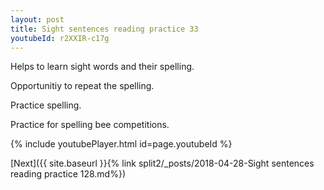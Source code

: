 ```yaml
---
layout: post
title: Sight sentences reading practice 33
youtubeId: r2XXIR-c17g
---
```

 
 
Helps to learn sight words and their spelling.

Opportunitiy to repeat the spelling. 

Practice spelling. 
 
Practice for spelling bee competitions. 
 
{% include youtubePlayer.html id=page.youtubeId %}
 
 

[Next]({{ site.baseurl }}{% link  split2/_posts/2018-04-28-Sight sentences reading practice 128.md%})
 
